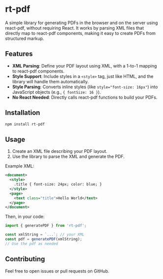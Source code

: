 # rt-pdf

A simple library for generating PDFs in the browser and on the server using react-pdf, without requiring React. It works by parsing XML files that directly map to react-pdf components, making it easy to create PDFs from structured markup.

## Features

- **XML Parsing**: Define your PDF layout using XML, with a 1-to-1 mapping to react-pdf components.
- **Style Support**: Include styles in a `<style>` tag, just like HTML, and the library will handle them automatically.
- **Style Parsing**: Converts inline styles (like `style="font-size: 16px"`) into JavaScript objects (e.g., `{ fontSize: 16 }`).
- **No React Needed**: Directly calls react-pdf functions to build your PDFs.

## Installation

```bash
npm install rt-pdf
```

## Usage

1. Create an XML file describing your PDF layout.
2. Use the library to parse the XML and generate the PDF.

Example XML:

```xml
<document>
  <style>
    .title { font-size: 24px; color: blue; }
  </style>
  <page>
    <text class="title">Hello World</text>
  </page>
</document>
```

Then, in your code:

```javascript
import { generatePDF } from 'rt-pdf';

const xmlString = `...`; // your XML
const pdf = generatePDF(xmlString);
// Use the pdf as needed
```

## Contributing

Feel free to open issues or pull requests on GitHub.